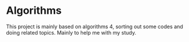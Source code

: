 # Algorithms

 This project is mainly based on algorithms 4,
 sorting out some codes and doing related topics.
 Mainly to help me with my study. 

